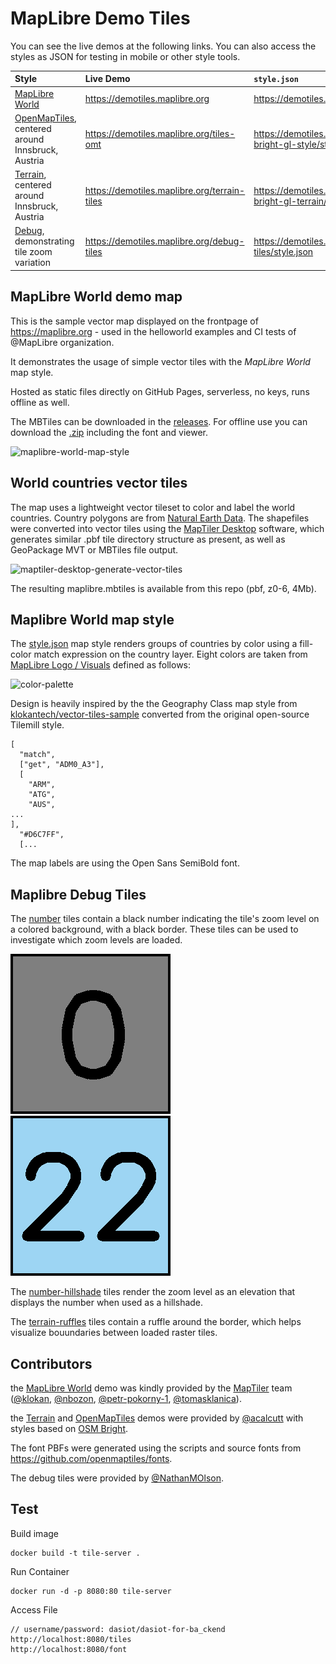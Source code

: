 # MapLibre Demo Tiles

You can see the live demos at the following links. You can also access the styles as JSON for testing in mobile or other style tools.

| Style | Live Demo | `style.json`
| :--- | :--- | :---
| [MapLibre World](#maplibre-world-demo-map) | https://demotiles.maplibre.org | https://demotiles.maplibre.org/style.json
| [OpenMapTiles](tiles-omt),</br>centered around Innsbruck, Austria | https://demotiles.maplibre.org/tiles-omt | https://demotiles.maplibre.org/styles/osm-bright-gl-style/style.json
| [Terrain](terrain-tiles),</br>centered around Innsbruck, Austria | https://demotiles.maplibre.org/terrain-tiles | https://demotiles.maplibre.org/styles/osm-bright-gl-terrain/style.json
| [Debug](debug-tiles),</br>demonstrating tile zoom variation | https://demotiles.maplibre.org/debug-tiles | https://demotiles.maplibre.org/debug-tiles/style.json

## MapLibre World demo map

This is the sample vector map displayed on the frontpage of https://maplibre.org - used in the helloworld examples and CI tests of @MapLibre organization.

It demonstrates the usage of simple vector tiles with the *MapLibre World* map style.

Hosted as static files directly on GitHub Pages, serverless, no keys, runs offline as well.

The MBTiles can be downloaded in the [releases](https://github.com/maplibre/demotiles/releases).
For offline use you can download the [.zip](https://github.com/maplibre/demotiles/archive/refs/heads/gh-pages.zip) including the font and viewer.

![maplibre-world-map-style](https://user-images.githubusercontent.com/59284/118267966-117aa100-b4bd-11eb-8824-430cbe674191.png)

## World countries vector tiles

The map uses a lightweight vector tileset to color and label the world countries. Country polygons are from [Natural Earth Data](https://www.naturalearthdata.com/).
The shapefiles were converted into vector tiles using the [MapTiler Desktop](https://www.maptiler.com/) software, which generates similar .pbf tile directory structure as present, as well as GeoPackage MVT or MBTiles file output.

![maptiler-desktop-generate-vector-tiles](https://user-images.githubusercontent.com/59284/118269170-ac27af80-b4be-11eb-93c9-188c578b914e.gif)

The resulting maplibre.mbtiles is available from this repo (pbf, z0-6, 4Mb).

## Maplibre World map style

The [style.json](style.json) map style renders groups of countries by color using a fill-color match expression on the country layer. Eight colors are taken from [MapLibre Logo / Visuals](https://www.figma.com/file/hVmulAVC8dMwYS14ovGd3w/MapLibre-Logo-%2F-Visuals) defined as follows:

![color-palette](https://user-images.githubusercontent.com/59284/118269371-f3ae3b80-b4be-11eb-8309-1129c1161e30.png)

Design is heavily inspired by the the Geography Class map style from [klokantech/vector-tiles-sample](https://github.com/klokantech/vector-tiles-sample) converted from the original open-source Tilemill style.

```
[
  "match",
  ["get", "ADM0_A3"],
  [
    "ARM",
    "ATG",
    "AUS",
...
],
  "#D6C7FF",
  [...
```

The map labels are using the Open Sans SemiBold font.

## Maplibre Debug Tiles

The [number](debug-tiles/number) tiles contain a black number indicating the tile's zoom level on a colored background, with a black border. These tiles can be used to investigate which zoom levels are loaded.

![0](debug-tiles/number/0.png)![22](debug-tiles/number/22.png)

The [number-hillshade](debug-tiles/number-hillshade) tiles render the zoom level as an elevation that displays the number when used as a hillshade.

The [terrain-ruffles](debug-tiles/terrain-ruffles) tiles contain a ruffle around the border, which helps visualize bouundaries between loaded raster tiles.

## Contributors

the [MapLibre World](#maplibre-world-demo-map) demo was kindly provided by the [MapTiler](https://www.maptiler.com/) team ([@klokan](https://github.com/klokan), [@nbozon](https://github.com/nbozon), [@petr-pokorny-1](https://github.com/petr-pokorny-1), [@tomasklanica](https://github.com/tomasklanica)). 

the [Terrain](terrain-tiles) and [OpenMapTiles](tiles-omt) demos were provided by [@acalcutt](https://github.com/acalcutt) with styles based on [OSM Bright](https://github.com/openmaptiles/osm-bright-gl-style).

The font PBFs were generated using the scripts and source fonts from https://github.com/openmaptiles/fonts.

The debug tiles were provided by [@NathanMOlson](https://github.com/NathanMOlson).


## Test

Build image 

```
docker build -t tile-server .
```

Run Container

```
docker run -d -p 8080:80 tile-server
```

Access File

```
// username/password: dasiot/dasiot-for-ba_ckend
http://localhost:8080/tiles
http://localhost:8080/font
```

